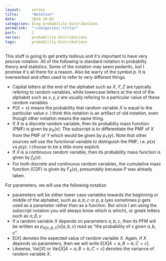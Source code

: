 ```yaml
---
layout:     series
title:      "Notation"
date:       2024-10-02
categories: blog probability-distributions
permalink:  ":categories/:title/"
part:       1
series:     probability-distributions
tags:       probability-distributions
---
```


This stuff is going to get pretty tedious and it's important to have very precise notation. All of the following is standard notation in probabilty theory and statistics. Some of the notation may seem pedantic, but I promise it's all there for a reason. Also be warry of the symbol $p$. It is overworked and often used to refer to very different things.

- Capital letters at the end of the alphabet such as $X, Y, Z$ are typically refering to random variables, while lowercase letters at the end of the alphabet such as $x, y, z$ are usually refering to a particular value of these random variables
- $P(X = x)$ means the probability that random variable $X$ is equal to the particular value $x$. I think this notation is an artifact of old notation, even though other notation means the same thing.
- If $X$ is a discrete random variable, then its probabilty mass function (PMF) is given by $p_X(x)$. The subscript is to differentiate the PMF of $X$ from the PMF of $Y$ which would be given by $p_Y(y)$. Note that other sources will use the functional variable to distriguish the PMF, i.e. $p(x)$ vs $p(y)$. I choose to be a little more explicit.
- If $X$ is a continuous random variable, then its probability mass function is given by $f_X(x)$.
- For both discrete and continuous random variables, the cumulative mass function (CDF) is given by $F_X(x)$, presumably because $P$ was already taken.

For parameters, we will use the following notation

- parameters will be either lower case variables towards the beginning or middle of the alphabet, such as $a, b, c$ or $p, q$ (yes sometimes $p$ gets used as a parameter rather than as a function. But since I am using the subscript notation you will always know which is which), or greek letters such as $\alpha, \beta, \gamma$
- If a random variable $X$ depends on parameters $a, b, c$, then its PFM will be written as $p_{X \vert A, B, C}(x \vert a, b, c)$ read as "the probability of $x$ _given_ $a, b, c$".
- $\mathrm{E}[X]$ denotes the expected value of random variable $X$. Again, if $X$ depends on parameters, then we will write $\mathrm{E}[X \vert A= a, B=b, C=c]$.
- Likewise, $\mathrm{Var}[X]$ or $\mathrm{Var}[X \vert A=a, B=b, C=c]$ denotes the variance of random variable $X$.